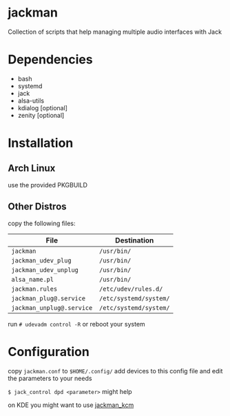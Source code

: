 # jackman
Collection of scripts that help managing multiple audio interfaces with Jack

# Dependencies
- bash
- systemd
- jack
- alsa-utils
- kdialog [optional]
- zenity [optional]

# Installation

## Arch Linux 
use the provided PKGBUILD

## Other Distros

copy the following files:

|  File                      | Destination                              |
|----------------------------|------------------------------------------|
| `jackman`                  | `/usr/bin/`                              |
| `jackman_udev_plug`        | `/usr/bin/`                              |
| `jackman_udev_unplug`      | `/usr/bin/`                              |
| `alsa_name.pl`             | `/usr/bin/`                              |
| `jackman.rules`            | `/etc/udev/rules.d/`                     |
| `jackman_plug@.service`    | `/etc/systemd/system/`                   |
| `jackman_unplug@.service`  | `/etc/systemd/system/`                   |

run 
`# udevadm control -R`
or reboot your system

# Configuration
copy `jackman.conf` to `$HOME/.config/`
add devices to this config file and edit the parameters to your needs

`$ jack_control dpd <parameter>` might help

on KDE you might want to use [jackman_kcm](https://github.com/progwolff/jackman_kcm) 
